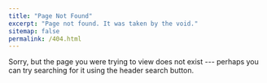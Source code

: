 ```yaml
---
title: "Page Not Found"
excerpt: "Page not found. It was taken by the void."
sitemap: false
permalink: /404.html
---
```


Sorry, but the page you were trying to view does not exist --- perhaps you can try searching for it using the header search button.

<script>
  var GOOG_FIXURL_LANG = 'en';
  var GOOG_FIXURL_SITE = '{{ site.url }}'
</script>
<script src="https://linkhelp.clients.google.com/tbproxy/lh/wm/fixurl.js">
</script>
